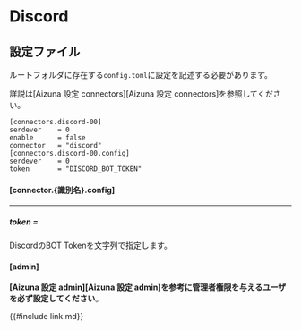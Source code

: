 # Discord

## 設定ファイル

ルートフォルダに存在する`config.toml`に設定を記述する必要があります。


詳説は[Aizuna 設定 connectors][Aizuna 設定 connectors]を参照してください。

```
[connectors.discord-00]
serdever    = 0
enable      = false
connector   = "discord"
[connectors.discord-00.config]
serdever    = 0
token       = "DISCORD_BOT_TOKEN"
```

#### [connector.{識別名}.config]

----
##### token =
DiscordのBOT Tokenを文字列で指定します。

#### [admin]

**[Aizuna 設定 admin][Aizuna 設定 admin]を参考に管理者権限を与えるユーザを必ず設定してください**。


{{#include link.md}}
